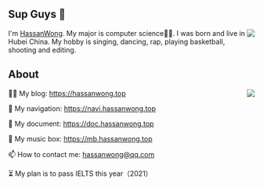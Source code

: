 ## Sup Guys 👋

<img align="right" src="https://count.getloli.com/get/@:hassanblog?theme=rule34">I'm [HassanWong](https://hassanwong.top). My major is computer science👨‍💻. I was born and live in Hubei China. My hobby is singing, dancing, rap, playing basketball, shooting and editing.

## About
<img align="right" src="https://github-readme-stats-hassan.vercel.app/api?username=hassanblog&theme=cobalt&show_icons=true&count_private=true">👨‍💻 My blog: https://hassanwong.top

🚀 My navigation: https://navi.hassanwong.top

📃 My document: https://doc.hassanwong.top

💽 My music box: https://mb.hassanwong.top

📫 How to contact me: [hassanwong@qq.com](mailto:hassanwong@qq.com)

⏳ My plan is to pass IELTS this year（2021）
